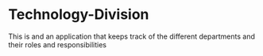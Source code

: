# Technology-Division
This is and an application that keeps track of the different departments and their roles and responsibilities
